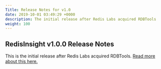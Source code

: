 ```yaml
---
Title: Release Notes for v1.0
date: 2019-10-01 03:49:29 +0000
description: The initial release after Redis Labs acquired RDBTools
weight: 100
---
```


## RedisInsight v1.0.0 Release Notes

This is the initial release after Redis Labs acquired RDBTools.
[Read more about this here.](https://www.redislabs.com/blog/redisinsight-gui/)
